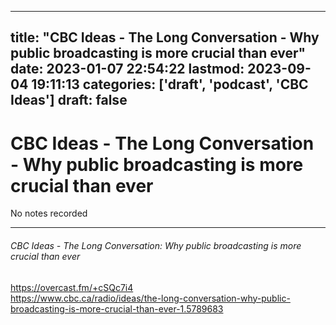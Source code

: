 
---
title: "CBC Ideas - The Long Conversation - Why public broadcasting is more crucial than ever"
date: 2023-01-07 22:54:22
lastmod: 2023-09-04 19:11:13
categories: ['draft', 'podcast', 'CBC Ideas']
draft: false
---


# CBC Ideas - The Long Conversation - Why public broadcasting is more crucial than ever

No notes recorded

- - -
###### CBC Ideas - The Long Conversation: Why public broadcasting is more crucial than ever

https://overcast.fm/+cSQc7i4  
https://www.cbc.ca/radio/ideas/the-long-conversation-why-public-broadcasting-is-more-crucial-than-ever-1.5789683

<!-- #draft #public #podcast #CBC Ideas# -->

<!-- {BearID:D12FCC79-0162-454C-A44B-6B7A40C29F51-28016-00002D97C64C5BB6} -->
